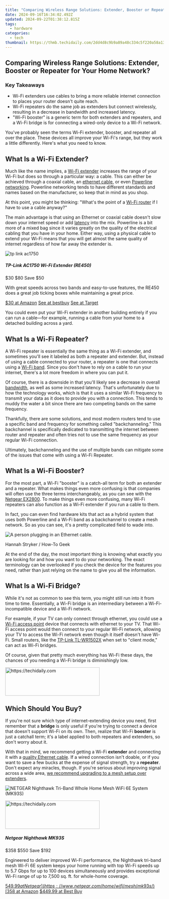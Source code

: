 ```yaml
---
title: "Comparing Wireless Range Solutions: Extender, Booster or Repeater for Your Home Network?"
date: 2024-09-16T16:34:02.492Z
updated: 2024-09-22T01:38:12.815Z
tags:
  - hardware
categories:
  - tech
thumbnail: https://thmb.techidaily.com/2dd4d8c9b9a89a48c334c5f220a58a13ed27cebc631991e7d2875a1b4897165f.jpg
---
```


## Comparing Wireless Range Solutions: Extender, Booster or Repeater for Your Home Network?

### Key Takeaways

* Wi-Fi extenders use cables to bring a more reliable internet connection to places your router doesn't quite reach.
* Wi-Fi repeaters do the same job as extenders but connect wirelessly, resulting in a decrease in bandwidth and increased latency.
* "Wi-Fi booster" is a generic term for both extenders and repeaters, and a Wi-Fi bridge is for connecting a wired-only device to a Wi-Fi network.

 You've probably seen the terms Wi-Fi extender, booster, and repeater all over the place. These devices all improve your Wi-Fi's range, but they work a little differently. Here's what you need to know.

##  What Is a Wi-Fi Extender?

 Much like the name implies, a [Wi-Fi extender](https://howto.techidaily.com/how-to-resolve-oppo-a1x-5g-screen-not-working-drfone-by-drfone-fix-android-problems-fix-android-problems/) increases the range of your Wi-Fi but does so through a particular way: a cable. This can either be achieved through a coaxial cable, an [ethernet cable](https://hardware-tips.techidaily.com/expert-insights-into-toms-pc-components-and-gadgets/), or even [Powerline networking](https://android-transfer.techidaily.com/in-2024-how-to-transfer-contacts-from-motorola-moto-g23-to-phone-drfone-by-drfone-transfer-from-android-transfer-from-android/). Powerline networking tends to have different standards and names based on the manufacturer, so keep that in mind as you shop.

 At this point, you might be thinking: "What's the point of a [Wi-Fi router](https://facebook-video-share.techidaily.com/updated-discovering-the-ultimate-10-free-youtube-artist-collaborators-for-2024/) if I have to use a cable anyway?"

 The main advantage is that using an Ethernet or coaxial cable doesn't slow down your internet speed or add [latency](https://instagram-videos.techidaily.com/updated-in-2024-crafting-cinematic-magic-essential-tips-for-creating-stunning-slow-motion-media-on-instagram/) into the mix. Powerline is a bit more of a mixed bag since it varies greatly on the quality of the electrical cabling that you have in your home. Either way, using a physical cable to extend your Wi-Fi means that you will get almost the same quality of internet regardless of how far away the extender is.

![tp link ac1750](https://static1.howtogeekimages.com/wordpress/wp-content/uploads/2024/01/tp-link-ac1750.png) 

#####  TP-Link AC1750 Wi-Fi Extender (RE450)

$30 $80 Save $50 

With great speeds across two bands and easy-to-use features, the RE450 does a great job ticking boxes while maintaining a great price.

[$30 at Amazon](https://www.amazon.com/gp/product/B010S6SG3S?tag=hotoge-20&ascsubtag=UUhtgUeUpU207560&asc%5Frefurl=https%3A%2F%2Fwww.howtogeek.com%2F774725%2Fwi-fi-extender-vs-booster-vs-repeater-whats-the-difference%2F&asc%5Fcampaign=Evergreen) [See at bestbuy](https://shop-links.co/link/?exclusive=1&publisher_slug=itechdaily19598&url=https%3A%2F%2Fwww.bestbuy.com%2Fsite%2Ftplink__ac1750_gigab%2F4403608.p%3FskuId%3D4403608) [See at Target](https://shop-links.co/link/?exclusive=1&publisher_slug=itechdaily19598&url=https%3A%2F%2Fwww.target.com%2Fp%2Ftplink%255Fac1750%255Fwifi%255Fd%2F-%2FA-50247819) 

 You could even put your Wi-Fi extender in another building entirely if you can run a cable—for example, running a cable from your home to a detached building across a yard.

##  What Is a Wi-Fi Repeater?

 A Wi-Fi repeater is essentially the same thing as a Wi-Fi extender, and sometimes you'll see it labeled as both a repeater and extender. But, instead of using a cable connected to your router, a repeater is one that connects using a [Wi-Fi band](https://blog-min.techidaily.com/how-to-recover-old-music-from-your-motorola-by-fonelab-android-recover-music/). Since you don't have to rely on a cable to run your internet, there's a lot more freedom in where you can put it.

 Of course, there is a downside in that you'll likely see a decrease in overall [bandwidth](https://fox-boxes.techidaily.com/new-in-2024-ultimate-edit-suite-for-mobile-app-devices/), as well as some increased latency. That's unfortunately due to how the technology works, which is that it uses a similar Wi-Fi frequency to transmit your data as it does to provide you with a connection. This tends to muddy the water a bit since there are two competing bands on the same frequency.

 Thankfully, there are some solutions, and most modern routers tend to use a specific band and frequency for something called "backchanneling." This backchannel is specifically dedicated to transmitting the internet between router and repeater and often tries not to use the same frequency as your regular Wi-Fi connection.

 Ultimately, backchanneling and the use of multiple bands can mitigate some of the issues that come with using a Wi-Fi Repeater.

##  What Is a Wi-Fi Booster?

 For the most part, a Wi-Fi "booster" is a catch-all term for both an extender and a repeater. What makes things even more confusing is that companies will often use the three terms interchangeably, as you can see with the [Netgear EX2800](https://www.amazon.com/NETGEAR-WiFi-Range-Extender-EX2800/dp/B083R3QFHM/?tag=hotoge-20&ascsubtag=UUhtgUeUpU207560&asc%5Frefurl=https%3A%2F%2Fwww.howtogeek.com%2F774725%2Fwi-fi-extender-vs-booster-vs-repeater-whats-the-difference%2F&asc%5Fcampaign=Evergreen). To make things even more confusing, many Wi-Fi repeaters can also function as a Wi-Fi extender if you run a cable to them.

 In fact, you can even find hardware kits that act as a hybrid system that uses both Powerline and a Wi-Fi band as a backchannel to create a mesh network. So as you can see, it's a pretty complicated field to wade into.

![A person plugging in an Ethernet cable.](https://static1.howtogeekimages.com/wordpress/wp-content/uploads/2024/04/52577263822_d4a556c6f7_o.jpg) 

Hannah Stryker / How-To Geek  
  
 At the end of the day, the most important thing is knowing what exactly you are looking for and how you want to do your networking. The exact terminology can be overlooked if you check the device for the features you need, rather than just relying on the name to give you all the information.

##  What Is a Wi-Fi Bridge?

 While it's not as common to see this term, you might still run into it from time to time. Essentially, a Wi-Fi bridge is an intermediary between a Wi-Fi-incompatible device and a Wi-Fi network.

 For example, if your TV can only connect through ethernet, you could use a [Wi-Fi access point](https://facebook-record-videos.techidaily.com/updated-innovative-brainstroming-techniques-for-channels-names/) device that connects with ethernet to your TV. That Wi-Fi access point would then connect to your regular Wi-Fi network, allowing your TV to access the Wi-Fi network even though it itself doesn't have Wi-Fi. Small routers, like the [TP-Link TL-WR1502X](https://www.amazon.com/TP-Link-Ultra-Portable-TL-WR1502X-Approved-Multi-Mode/dp/B0D41G5N95/?tag=hotoge-20&ascsubtag=UUhtgUeUpU207560&asc%5Frefurl=https%3A%2F%2Fwww.howtogeek.com%2F774725%2Fwi-fi-extender-vs-booster-vs-repeater-whats-the-difference%2F&asc%5Fcampaign=Evergreen) when set to "client mode," can act as Wi-Fi bridges.

 Of course, given that pretty much everything has Wi-Fi these days, the chances of you needing a Wi-Fi bridge is diminishingly low.

<!-- affiliate ads begin -->
<a href="https://aligracehair.sjv.io/c/5597632/1896527/19272" target="_top" id="1896527">
  <img src="//a.impactradius-go.com/display-ad/19272-1896527" border="0" alt="https://techidaily.com" width="300" height="90"/>
</a>
<img height="0" width="0" src="https://aligracehair.sjv.io/i/5597632/1896527/19272" style="position:absolute;visibility:hidden;" border="0" />
<!-- affiliate ads end -->

##  Which Should You Buy?

 If you're not sure which type of internet-extending device you need, first remember that a **bridge** is only useful if you're trying to connect a device that doesn't support Wi-Fi on its own. Then, realize that Wi-Fi **booster** is just a catchall term; it's a label applied to both repeaters and extenders, so don't worry about it.

 With that in mind, we recommend getting a Wi-Fi **extender** and connecting it with a [quality Ethernet cable](https://some-approaches.techidaily.com/ultimate-frames-per-second-for-languid-visuals-for-2024/). If a wired connection isn't doable, or if you want to save a few bucks at the expense of signal strength, try a **repeater**. Don't expect any miracles, though. If you're serious about improving signal across a wide area, [we recommend upgrading to a mesh setup over extenders](https://extra-tips.techidaily.com/2024-approved-achieving-youtube-success-increasing-followers-quickly/).

![NETGEAR Nighthawk Tri-Band Whole Home Mesh WiFi 6E System (MK93S)](https://static1.howtogeekimages.com/wordpress/wp-content/uploads/2024/01/51qf3r7odll-_ac_sl1200_.jpg) 

<!-- affiliate ads begin -->
<a href="https://aligracehair.sjv.io/c/5597632/2047361/19272" target="_top" id="2047361">
  <img src="//a.impactradius-go.com/display-ad/19272-2047361" border="0" alt="https://techidaily.com" width="300" height="90"/>
</a>
<img height="0" width="0" src="https://aligracehair.sjv.io/i/5597632/2047361/19272" style="position:absolute;visibility:hidden;" border="0" />
<!-- affiliate ads end -->

#####  Netgear Nighthawk MK93S

$358 $550 Save $192 

Engineered to deliver improved Wi-Fi performance, the Nighthawk tri-band mesh Wi-Fi 6E system keeps your home running with top Wi-Fi speeds up to 5.7 Gbps for up to 100 devices simultaneously and provides exceptional Wi-Fi range of up to 7,500 sq. ft. for whole-home coverage.

[$549.99 at Netgear](https://www.netgear.com/home/wifi/mesh/mk93s/) [$358 at Amazon](https://www.amazon.com/NETGEAR-Nighthawk-Tri-Band-Whole-System/dp/B0CFBHF9Z2/?tag=hotoge-20&ascsubtag=UUhtgUeUpU207560&asc%5Frefurl=https%3A%2F%2Fwww.howtogeek.com%2F774725%2Fwi-fi-extender-vs-booster-vs-repeater-whats-the-difference%2F&asc%5Fcampaign=Evergreen) [$449.99 at Best Buy](https://shop-links.co/link/?exclusive=1&publisher_slug=itechdaily19598&url=https%3A%2F%2Fwww.bestbuy.com%2Fsite%2Fnetgear-nighthawk-axe5700-tri-band-mesh-wi-fi-system-3-pack-black%2F6554319.p%3FskuId%3D6554319)

<ins class="adsbygoogle"
     style="display:block"
     data-ad-format="autorelaxed"
     data-ad-client="ca-pub-7571918770474297"
     data-ad-slot="1223367746"></ins>

<ins class="adsbygoogle"
     style="display:block"
     data-ad-client="ca-pub-7571918770474297"
     data-ad-slot="8358498916"
     data-ad-format="auto"
     data-full-width-responsive="true"></ins>



